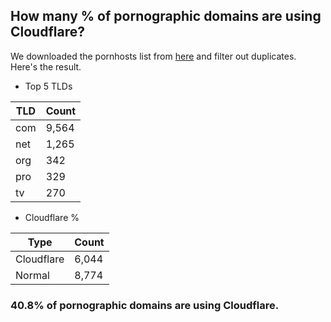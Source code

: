 ## How many % of pornographic domains are using Cloudflare?


We downloaded the pornhosts list from [here](https://raw.githubusercontent.com/Sinfonietta/hostfiles/master/pornography-hosts) and filter out duplicates.
Here's the result.


[//]: # (start replacement)


- Top 5 TLDs

| TLD | Count |
| --- | --- |
| com | 9,564 |
| net | 1,265 |
| org | 342 |
| pro | 329 |
| tv | 270 |


- Cloudflare %

| Type | Count |
| --- | --- |
| Cloudflare | 6,044 |
| Normal | 8,774 |


### 40.8% of pornographic domains are using Cloudflare.